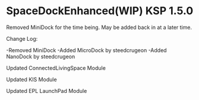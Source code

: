 # SpaceDockEnhanced(WIP) KSP 1.5.0
Removed MiniDock for the time being. May be added back in at a later time.


Change Log:

-Removed MiniDock
-Added MicroDock by steedcrugeon
-Added NanoDock by steedcrugeon

Updated ConnectedLivingSpace Module

Updated KIS Module

Updated EPL LaunchPad Module

